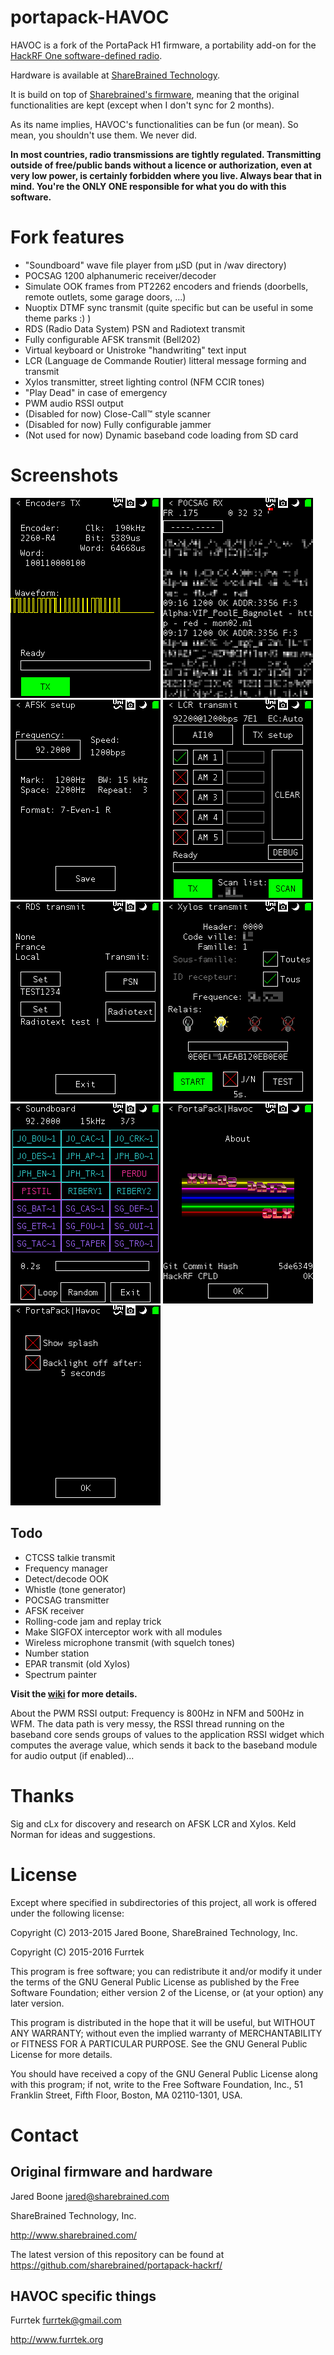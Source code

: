 # portapack-HAVOC

HAVOC is a fork of the PortaPack H1 firmware, a portability add-on for the [HackRF One software-defined radio](http://greatscottgadgets.com/hackrf/).

Hardware is available at [ShareBrained Technology](http://sharebrained.com/portapack).

It is build on top of [Sharebrained's firmware](https://github.com/sharebrained/portapack-hackrf/), meaning that the original functionalities are kept (except when I don't sync for 2 months).

As its name implies, HAVOC's functionalities can be fun (or mean). So mean, you shouldn't use them. We never did.

**In most countries, radio transmissions are tightly regulated. Transmitting outside of free/public bands without a licence or authorization, even at very low power, is certainly forbidden where you live. Always bear that in mind. You're the ONLY ONE responsible for what you do with this software.**

# Fork features

* "Soundboard" wave file player from µSD (put in /wav directory)
* POCSAG 1200 alphanumeric receiver/decoder
* Simulate OOK frames from PT2262 encoders and friends (doorbells, remote outlets, some garage doors, ...)
* Nuoptix DTMF sync transmit (quite specific but can be useful in some theme parks :) )
* RDS (Radio Data System) PSN and Radiotext transmit
* Fully configurable AFSK transmit (Bell202)
* Virtual keyboard or Unistroke "handwriting" text input
* LCR (Language de Commande Routier) litteral message forming and transmit
* Xylos transmitter, street lighting control (NFM CCIR tones)
* "Play Dead" in case of emergency
* PWM audio RSSI output
* (Disabled for now) Close-Call™ style scanner
* (Disabled for now) Fully configurable jammer
* (Not used for now) Dynamic baseband code loading from SD card

# Screenshots

![test](pictures/ook_enc.png) ![test](pictures/pocsag.png) ![test](pictures/afsk.png)
![test](pictures/lcr.png) ![test](pictures/rds.png) ![test](pictures/xylos.png)
![test](pictures/soundboard.png) ![test](pictures/about.png) ![test](pictures/config.png)

## Todo

* CTCSS talkie transmit
* Frequency manager
* Detect/decode OOK
* Whistle (tone generator)
* POCSAG transmitter
* AFSK receiver
* Rolling-code jam and replay trick
* Make SIGFOX interceptor work with all modules
* Wireless microphone transmit (with squelch tones)
* Number station
* EPAR transmit (old Xylos)
* Spectrum painter

**Visit the [wiki](https://github.com/furrtek/portapack-havoc/wiki) for more details.**

About the PWM RSSI output: Frequency is 800Hz in NFM and 500Hz in WFM. The data path is very messy, the RSSI thread running on the baseband core sends groups of values to the application RSSI widget which computes the average value, which sends it back to the baseband module for audio output (if enabled)...

# Thanks

Sig and cLx for discovery and research on AFSK LCR and Xylos. Keld Norman for ideas and suggestions.

# License

Except where specified in subdirectories of this project, all work is offered under the following license:

Copyright (C) 2013-2015 Jared Boone, ShareBrained Technology, Inc.

Copyright (C) 2015-2016 Furrtek

This program is free software; you can redistribute it and/or
modify it under the terms of the GNU General Public License
as published by the Free Software Foundation; either version 2
of the License, or (at your option) any later version.

This program is distributed in the hope that it will be useful,
but WITHOUT ANY WARRANTY; without even the implied warranty of
MERCHANTABILITY or FITNESS FOR A PARTICULAR PURPOSE.  See the
GNU General Public License for more details.

You should have received a copy of the GNU General Public License
along with this program; if not, write to the Free Software
Foundation, Inc., 51 Franklin Street, Fifth Floor, Boston, MA
02110-1301, USA.

# Contact

## Original firmware and hardware

Jared Boone <jared@sharebrained.com>

ShareBrained Technology, Inc.

<http://www.sharebrained.com/>

The latest version of this repository can be found at
https://github.com/sharebrained/portapack-hackrf/

## HAVOC specific things

Furrtek <furrtek@gmail.com>

<http://www.furrtek.org>
